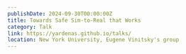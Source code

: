 ```yaml
---
publishDate: 2024-09-30T00:00:00Z
title: Towards Safe Sim-to-Real that Works
category: Talk
link: https://yardenas.github.io/talks/
location: New York University, Eugene Vinitsky's group
---
```

